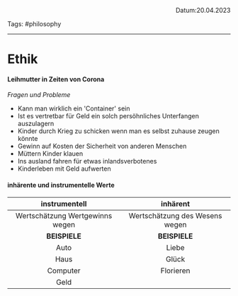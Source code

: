 <p align="right">Datum:20.04.2023</p>

Tags: #philosophy 

---
# Ethik
#### Leihmutter in Zeiten von Corona
*Fragen und Probleme*
- Kann man wirklich ein 'Container' sein
- Ist es vertretbar für Geld ein solch persöhnliches Unterfangen auszulagern
- Kinder durch Krieg zu schicken wenn man es selbst zuhause zeugen könnte
- Gewinn auf Kosten der Sicherheit von anderen Menschen
- Müttern Kinder klauen
- Ins ausland fahren für etwas inlandsverbotenes
- Kinderleben mit Geld aufwerten

#### inhärente und instrumentelle Werte
instrumentell|inhärent
:-:|:-:
Wertschätzung Wertgewinns wegen  | Wertschätzung des Wesens wegen
**BEISPIELE** | **BEISPIELE**
Auto | Liebe
Haus| Glück
Computer| Florieren
Geld |
